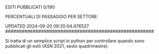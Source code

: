 ESITI PUBBLICATI 0/190 

PERCENTUALI DI PASSAGGIO PER SETTORE:

UPDATED 2024-09-20 09:20:04.476527
###################################################### 

Si tratta di un semplice script in python per controllare quando sono pubblicati gli esiti (ASN 2021, sesto quadrimestre).

